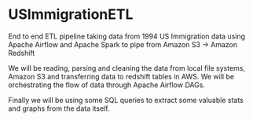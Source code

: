 # USImmigrationETL
End to end ETL pipeline taking data from 1994 US Immigration data using Apache Airflow and Apache Spark to pipe from Amazon S3 -> Amazon Redshift

We will be reading, parsing and cleaning the data from local file systems, Amazon S3 and transferring data to redshift tables in AWS. We will be orchestrating the flow of data through Apache Airflow DAGs.

Finally we will be using some SQL queries to extract some valuable stats and graphs from the data itself.
